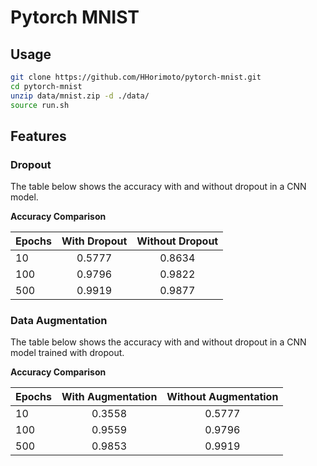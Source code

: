 # Pytorch MNIST

## Usage

```bash
git clone https://github.com/HHorimoto/pytorch-mnist.git
cd pytorch-mnist
unzip data/mnist.zip -d ./data/
source run.sh
```

## Features

### Dropout  
The table below shows the accuracy with and without dropout in a CNN model.  

**Accuracy Comparison**

| Epochs | With Dropout | Without Dropout |
| ------ | :----------: | :-------------: |
| 10     |    0.5777    |     0.8634      |
| 100    |    0.9796    |     0.9822      |
| 500    |    0.9919    |     0.9877      |

### Data Augmentation 
The table below shows the accuracy with and without dropout in a CNN model trained with dropout.

**Accuracy Comparison**

| Epochs | With Augmentation | Without Augmentation |
| ------ | :---------------: | :------------------: |
| 10     |      0.3558       |        0.5777        |
| 100    |      0.9559       |        0.9796        |
| 500    |      0.9853       |        0.9919        |